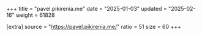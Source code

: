 +++
title = "pavel.pikirenia.me"
date = "2025-01-03"
updated = "2025-02-16"
weight = 61828

[extra]
source = "https://pavel.pikirenia.me/"
ratio = 51
size = 60
+++

